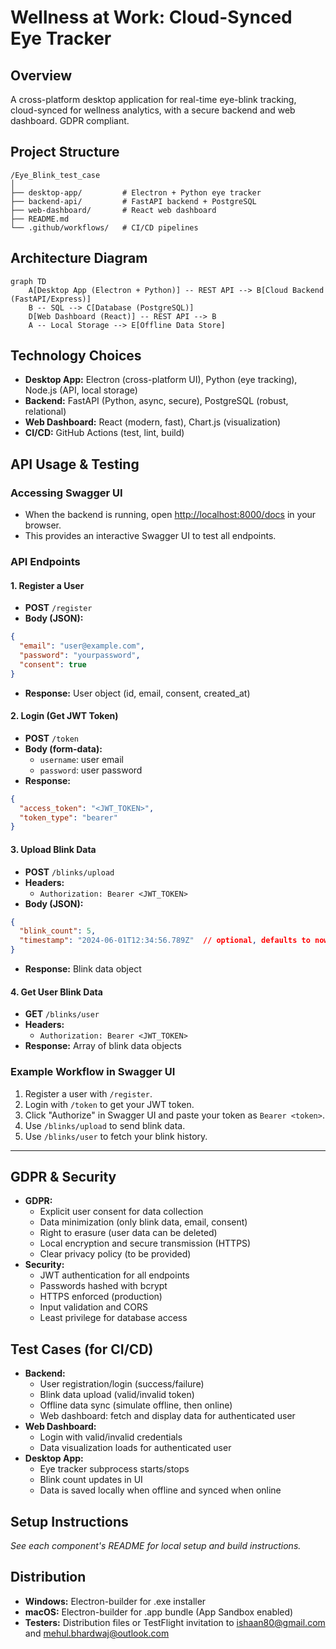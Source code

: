 # Wellness at Work: Cloud-Synced Eye Tracker

## Overview
A cross-platform desktop application for real-time eye-blink tracking, cloud-synced for wellness analytics, with a secure backend and web dashboard. GDPR compliant.

## Project Structure
```
/Eye_Blink_test_case
│
├── desktop-app/         # Electron + Python eye tracker
├── backend-api/         # FastAPI backend + PostgreSQL
├── web-dashboard/       # React web dashboard
├── README.md
└── .github/workflows/   # CI/CD pipelines
```

## Architecture Diagram
```mermaid
graph TD
    A[Desktop App (Electron + Python)] -- REST API --> B[Cloud Backend (FastAPI/Express)]
    B -- SQL --> C[Database (PostgreSQL)]
    D[Web Dashboard (React)] -- REST API --> B
    A -- Local Storage --> E[Offline Data Store]
```

## Technology Choices
- **Desktop App:** Electron (cross-platform UI), Python (eye tracking), Node.js (API, local storage)
- **Backend:** FastAPI (Python, async, secure), PostgreSQL (robust, relational)
- **Web Dashboard:** React (modern, fast), Chart.js (visualization)
- **CI/CD:** GitHub Actions (test, lint, build)

## API Usage & Testing

### Accessing Swagger UI
- When the backend is running, open [http://localhost:8000/docs](http://localhost:8000/docs) in your browser.
- This provides an interactive Swagger UI to test all endpoints.

### API Endpoints

#### 1. Register a User
- **POST** `/register`
- **Body (JSON):**
```json
{
  "email": "user@example.com",
  "password": "yourpassword",
  "consent": true
}
```
- **Response:** User object (id, email, consent, created_at)

#### 2. Login (Get JWT Token)
- **POST** `/token`
- **Body (form-data):**
  - `username`: user email
  - `password`: user password
- **Response:**
```json
{
  "access_token": "<JWT_TOKEN>",
  "token_type": "bearer"
}
```

#### 3. Upload Blink Data
- **POST** `/blinks/upload`
- **Headers:**
  - `Authorization: Bearer <JWT_TOKEN>`
- **Body (JSON):**
```json
{
  "blink_count": 5,
  "timestamp": "2024-06-01T12:34:56.789Z"  // optional, defaults to now
}
```
- **Response:** Blink data object

#### 4. Get User Blink Data
- **GET** `/blinks/user`
- **Headers:**
  - `Authorization: Bearer <JWT_TOKEN>`
- **Response:** Array of blink data objects

### Example Workflow in Swagger UI
1. Register a user with `/register`.
2. Login with `/token` to get your JWT token.
3. Click "Authorize" in Swagger UI and paste your token as `Bearer <token>`.
4. Use `/blinks/upload` to send blink data.
5. Use `/blinks/user` to fetch your blink history.

---

## GDPR & Security
- **GDPR:**
  - Explicit user consent for data collection
  - Data minimization (only blink data, email, consent)
  - Right to erasure (user data can be deleted)
  - Local encryption and secure transmission (HTTPS)
  - Clear privacy policy (to be provided)
- **Security:**
  - JWT authentication for all endpoints
  - Passwords hashed with bcrypt
  - HTTPS enforced (production)
  - Input validation and CORS
  - Least privilege for database access

## Test Cases (for CI/CD)
- **Backend:**
  - User registration/login (success/failure)
  - Blink data upload (valid/invalid token)
  - Offline data sync (simulate offline, then online)
  - Web dashboard: fetch and display data for authenticated user
- **Web Dashboard:**
  - Login with valid/invalid credentials
  - Data visualization loads for authenticated user
- **Desktop App:**
  - Eye tracker subprocess starts/stops
  - Blink count updates in UI
  - Data is saved locally when offline and synced when online

## Setup Instructions
*See each component's README for local setup and build instructions.*

## Distribution
- **Windows:** Electron-builder for .exe installer
- **macOS:** Electron-builder for .app bundle (App Sandbox enabled)
- **Testers:** Distribution files or TestFlight invitation to ishaan80@gmail.com and mehul.bhardwaj@outlook.com 